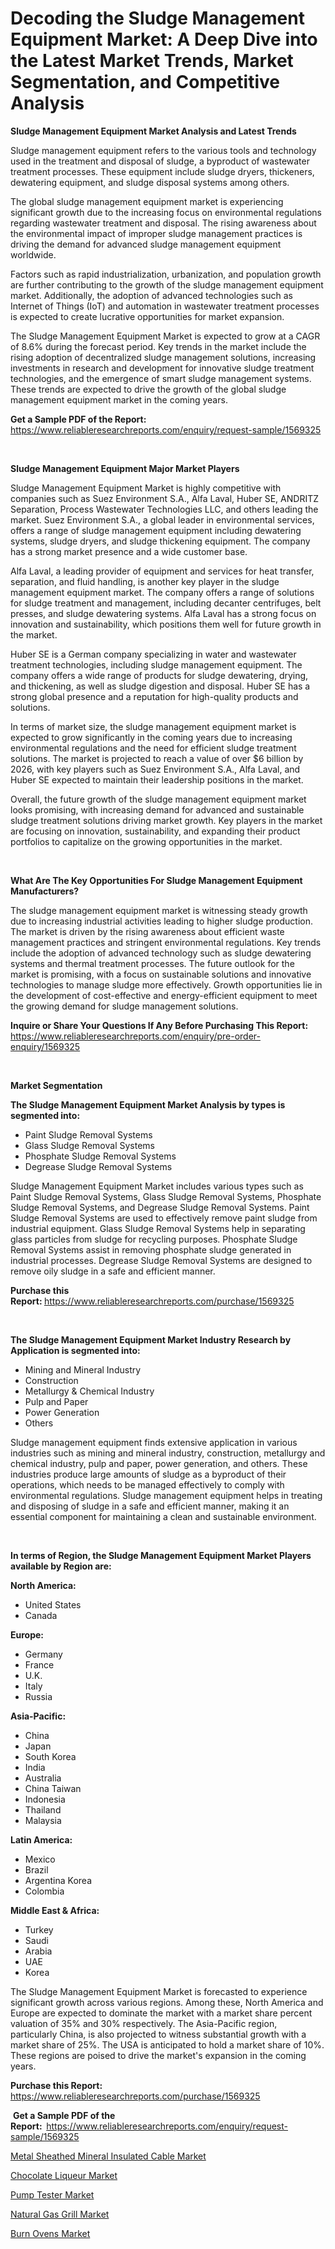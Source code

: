 <p><h1>Decoding the Sludge Management Equipment Market: A Deep Dive into the Latest Market Trends, Market Segmentation, and Competitive Analysis</h1></p><p><strong>Sludge Management Equipment Market Analysis and Latest Trends</strong></p>
<p><p>Sludge management equipment refers to the various tools and technology used in the treatment and disposal of sludge, a byproduct of wastewater treatment processes. These equipment include sludge dryers, thickeners, dewatering equipment, and sludge disposal systems among others.</p><p>The global sludge management equipment market is experiencing significant growth due to the increasing focus on environmental regulations regarding wastewater treatment and disposal. The rising awareness about the environmental impact of improper sludge management practices is driving the demand for advanced sludge management equipment worldwide.</p><p>Factors such as rapid industrialization, urbanization, and population growth are further contributing to the growth of the sludge management equipment market. Additionally, the adoption of advanced technologies such as Internet of Things (IoT) and automation in wastewater treatment processes is expected to create lucrative opportunities for market expansion.</p><p>The Sludge Management Equipment Market is expected to grow at a CAGR of 8.6% during the forecast period. Key trends in the market include the rising adoption of decentralized sludge management solutions, increasing investments in research and development for innovative sludge treatment technologies, and the emergence of smart sludge management systems. These trends are expected to drive the growth of the global sludge management equipment market in the coming years.</p></p>
<p><strong>Get a Sample PDF of the Report:&nbsp;</strong> <a href="https://www.reliableresearchreports.com/enquiry/request-sample/1569325">https://www.reliableresearchreports.com/enquiry/request-sample/1569325</a></p>
<p>&nbsp;</p>
<p><strong>Sludge Management Equipment Major Market Players</strong></p>
<p><p>Sludge Management Equipment Market is highly competitive with companies such as Suez Environment S.A., Alfa Laval, Huber SE, ANDRITZ Separation, Process Wastewater Technologies LLC, and others leading the market. Suez Environment S.A., a global leader in environmental services, offers a range of sludge management equipment including dewatering systems, sludge dryers, and sludge thickening equipment. The company has a strong market presence and a wide customer base.</p><p>Alfa Laval, a leading provider of equipment and services for heat transfer, separation, and fluid handling, is another key player in the sludge management equipment market. The company offers a range of solutions for sludge treatment and management, including decanter centrifuges, belt presses, and sludge dewatering systems. Alfa Laval has a strong focus on innovation and sustainability, which positions them well for future growth in the market.</p><p>Huber SE is a German company specializing in water and wastewater treatment technologies, including sludge management equipment. The company offers a wide range of products for sludge dewatering, drying, and thickening, as well as sludge digestion and disposal. Huber SE has a strong global presence and a reputation for high-quality products and solutions.</p><p>In terms of market size, the sludge management equipment market is expected to grow significantly in the coming years due to increasing environmental regulations and the need for efficient sludge treatment solutions. The market is projected to reach a value of over $6 billion by 2026, with key players such as Suez Environment S.A., Alfa Laval, and Huber SE expected to maintain their leadership positions in the market.</p><p>Overall, the future growth of the sludge management equipment market looks promising, with increasing demand for advanced and sustainable sludge treatment solutions driving market growth. Key players in the market are focusing on innovation, sustainability, and expanding their product portfolios to capitalize on the growing opportunities in the market.</p></p>
<p>&nbsp;</p>
<p><strong>What Are The Key Opportunities For Sludge Management Equipment Manufacturers?</strong></p>
<p><p>The sludge management equipment market is witnessing steady growth due to increasing industrial activities leading to higher sludge production. The market is driven by the rising awareness about efficient waste management practices and stringent environmental regulations. Key trends include the adoption of advanced technology such as sludge dewatering systems and thermal treatment processes. The future outlook for the market is promising, with a focus on sustainable solutions and innovative technologies to manage sludge more effectively. Growth opportunities lie in the development of cost-effective and energy-efficient equipment to meet the growing demand for sludge management solutions.</p></p>
<p><strong>Inquire or Share Your Questions If Any Before Purchasing This Report:</strong> <a href="https://www.reliableresearchreports.com/enquiry/pre-order-enquiry/1569325">https://www.reliableresearchreports.com/enquiry/pre-order-enquiry/1569325</a></p>
<p>&nbsp;</p>
<p><strong>Market Segmentation</strong></p>
<p><strong>The Sludge Management Equipment Market Analysis by types is segmented into:</strong></p>
<p><ul><li>Paint Sludge Removal Systems</li><li>Glass Sludge Removal Systems</li><li>Phosphate Sludge Removal Systems</li><li>Degrease Sludge Removal Systems</li></ul></p>
<p><p>Sludge Management Equipment Market includes various types such as Paint Sludge Removal Systems, Glass Sludge Removal Systems, Phosphate Sludge Removal Systems, and Degrease Sludge Removal Systems. Paint Sludge Removal Systems are used to effectively remove paint sludge from industrial equipment. Glass Sludge Removal Systems help in separating glass particles from sludge for recycling purposes. Phosphate Sludge Removal Systems assist in removing phosphate sludge generated in industrial processes. Degrease Sludge Removal Systems are designed to remove oily sludge in a safe and efficient manner.</p></p>
<p><strong>Purchase this Report:&nbsp;</strong><a href="https://www.reliableresearchreports.com/purchase/1569325">https://www.reliableresearchreports.com/purchase/1569325</a></p>
<p>&nbsp;</p>
<p><strong>The Sludge Management Equipment Market Industry Research by Application is segmented into:</strong></p>
<p><ul><li>Mining and Mineral Industry</li><li>Construction</li><li>Metallurgy & Chemical Industry</li><li>Pulp and Paper</li><li>Power Generation</li><li>Others</li></ul></p>
<p><p>Sludge management equipment finds extensive application in various industries such as mining and mineral industry, construction, metallurgy and chemical industry, pulp and paper, power generation, and others. These industries produce large amounts of sludge as a byproduct of their operations, which needs to be managed effectively to comply with environmental regulations. Sludge management equipment helps in treating and disposing of sludge in a safe and efficient manner, making it an essential component for maintaining a clean and sustainable environment.</p></p>
<p>&nbsp;</p>
<p><strong>In terms of Region, the Sludge Management Equipment Market Players available by Region are:</strong></p>
<p>
    <p> <strong> North America: </strong>
        <ul>
            <li>United States</li>
            <li>Canada</li>
        </ul>
        </p> 
    <p> <strong> Europe: </strong>
        <ul>
            <li>Germany</li>
            <li>France</li>
            <li>U.K.</li>
            <li>Italy</li>
            <li>Russia</li>
        </ul>
        </p> 
    <p> <strong> Asia-Pacific: </strong>
        <ul>
            <li>China</li>
            <li>Japan</li>
            <li>South Korea</li>
            <li>India</li>
            <li>Australia</li>
            <li>China Taiwan</li>
            <li>Indonesia</li>
            <li>Thailand</li>
            <li>Malaysia</li>
        </ul>
        </p> 
    <p> <strong> Latin America: </strong>
        <ul>
            <li>Mexico</li>
            <li>Brazil</li>
            <li>Argentina Korea</li>
            <li>Colombia</li>
        </ul>
        </p> 
    <p> <strong> Middle East & Africa: </strong>
        <ul>
            <li>Turkey</li>
            <li>Saudi</li>
            <li>Arabia</li>
            <li>UAE</li>
            <li>Korea</li>
        </ul>
    </p>
    </p>
<p><p>The Sludge Management Equipment Market is forecasted to experience significant growth across various regions. Among these, North America and Europe are expected to dominate the market with a market share percent valuation of 35% and 30% respectively. The Asia-Pacific region, particularly China, is also projected to witness substantial growth with a market share of 25%. The USA is anticipated to hold a market share of 10%. These regions are poised to drive the market's expansion in the coming years.</p></p>
<p><strong>Purchase this Report: </strong><a href="https://www.reliableresearchreports.com/purchase/1569325">https://www.reliableresearchreports.com/purchase/1569325</a></p>
<p>&nbsp;<strong>Get a Sample PDF of the Report:&nbsp;&nbsp;</strong><a href="https://www.reliableresearchreports.com/enquiry/request-sample/1569325">https://www.reliableresearchreports.com/enquiry/request-sample/1569325</a></p>
<p><strong></strong></p>
<p><p><a href="https://github.com/rahu1506/Market-Research-Report-List-3/blob/main/metal-sheathed-mineral-insulated-cable-market.md">Metal Sheathed Mineral Insulated Cable Market</a></p><p><a href="https://github.com/juniordelafrance/Market-Research-Report-List-2/blob/main/chocolate-liqueur-market.md">Chocolate Liqueur Market</a></p><p><a href="https://github.com/FassouRP/Market-Research-Report-List-3/blob/main/pump-tester-market.md">Pump Tester Market</a></p><p><a href="https://issuu.com/reportprime-2/docs/natural-gas-grill-market-size-2030.pptx">Natural Gas Grill Market</a></p><p><a href="https://issuu.com/reportprime-2/docs/burn-ovens-market-size-2030.pptx">Burn Ovens Market</a></p></p>